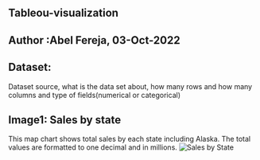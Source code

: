 ## Tableou-visualization
## Author :Abel Fereja, 03-Oct-2022
## Dataset: 
Dataset source, what is the data set about, how many rows and how many columns and type of fields(numerical or categorical)
## Image1: Sales by state
This map chart shows total sales by each state including Alaska. The total values are formatted to one decimal and in millions.
![Sales by State](https://user-images.githubusercontent.com/114592689/193603214-5fd23d69-e6f4-4fdd-b41b-52918d545c03.png)
